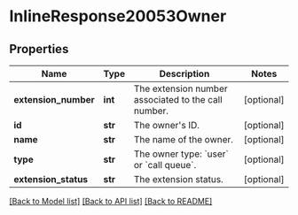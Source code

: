 # InlineResponse20053Owner

## Properties
Name | Type | Description | Notes
------------ | ------------- | ------------- | -------------
**extension_number** | **int** | The extension number associated to the call number. | [optional] 
**id** | **str** | The owner&#x27;s ID. | [optional] 
**name** | **str** | The name of the owner. | [optional] 
**type** | **str** | The owner type: &#x60;user&#x60; or &#x60;call queue&#x60;. | [optional] 
**extension_status** | **str** | The extension status. | [optional] 

[[Back to Model list]](../README.md#documentation-for-models) [[Back to API list]](../README.md#documentation-for-api-endpoints) [[Back to README]](../README.md)

